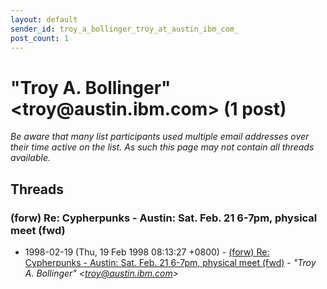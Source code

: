 ```yaml
---
layout: default
sender_id: troy_a_bollinger_troy_at_austin_ibm_com_
post_count: 1
---
```


# "Troy A. Bollinger" <troy<span>@</span>austin.ibm.com> (1 post)

_Be aware that many list participants used multiple email addresses over their time active on the list. As such this page may not contain all threads available._

## Threads

### (forw) Re: Cypherpunks - Austin: Sat. Feb. 21 6-7pm, physical meet (fwd)
+ 1998-02-19 (Thu, 19 Feb 1998 08:13:27 +0800) - [(forw) Re: Cypherpunks - Austin: Sat. Feb. 21 6-7pm, physical meet (fwd)](/archive/1998/02/5538cdbe901d9d97ae6e59f15ee0905a84e7a45c42111a15f756049ccac72fb6) - _"Troy A. Bollinger" \<troy@austin.ibm.com\>_

